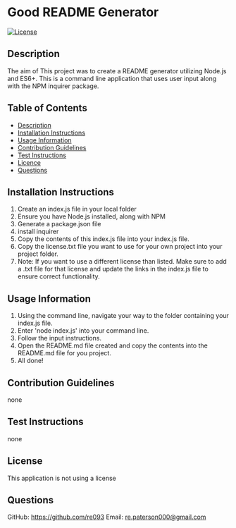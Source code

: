 # Good README Generator
[![License](https://img.shields.io/badge/License-None%20-lightgrey.svg)]()
## Description
The aim of This project was to create a README generator utilizing Node.js and ES6+. This is a command line application that uses user input along with the NPM inquirer package.

## Table of Contents
- [Description](#Description)
- [Installation Instructions](#Installation-Instructions)
- [Usage Information](#Usage-Information)
- [Contribution Guidelines](#Contribution-Guidelines)
- [Test Instructions](#Test-Instructions)
- [Licence](#Licence)
- [Questions](#Questions)

## Installation Instructions
1. Create an index.js file in your local folder
2. Ensure you have Node.js installed, along with NPM
3. Generate a package.json file
4. install inquirer
5. Copy the contents of this index.js file into your index.js file. 
6. Copy the license.txt file you want to use for your own project into your project folder. 
7. Note: If you want to use a different license than listed. Make sure to add a .txt file for that license and update the links in the index.js file to ensure correct functionality.

## Usage Information
1. Using the command line, navigate your way to the folder containing your index.js file.
2. Enter 'node index.js' into your command line.
3. Follow the input instructions.
4. Open the README.md file created and copy the contents into the README.md file for you project.
5. All done!

## Contribution Guidelines
none

## Test Instructions
none

## License
This application is not using a license

## Questions
GitHub: https://github.com/re093
 Email: re.paterson000@gmail.com
